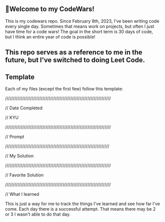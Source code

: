 ## 👋Welcome to my CodeWars!
This is my codewars repo. Since February 8th, 2023, I've been writing code every single day. Sometimes that means work on projects, but often I just have time for a code wars! The goal in the short term is 30 days of code, but I think an entire year of code is possible!

## This repo serves as a reference to me in the future, but I've switched to doing Leet Code.

## Template
Each of my files (except the first few) follow this template:

////////////////////////////////////////////////////////////////////

// Date Completed

// KYU

////////////////////////////////////////////////////////////////////

// Prompt

///////////////////////////////////////////////////////////////////

// My Solution

////////////////////////////////////////////////////////////////////

// Favorite Solution

////////////////////////////////////////////////////////////////////

// What I learned

This is just a way for me to track the things I've learned and see how far I've come. Each day there is a successful attempt. That means there may be 2 or 3 I wasn't able to do that day.
